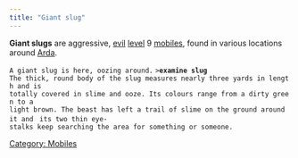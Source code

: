 ```yaml
---
title: "Giant slug"
---
```


**Giant slugs** are aggressive, [evil](evil "wikilink")
[level](level "wikilink") 9 [mobiles](mobile "wikilink"), found in
various locations around [Arda](Arda "wikilink").

`A giant slug is here, oozing around.`
`>`**`examine slug`**
`The thick, round body of the slug measures nearly three yards in length and is`
`totally covered in slime and ooze. Its colours range from a dirty green to a`
`light brown. The beast has left a trail of slime on the ground around it and `
`its two thin eye-stalks keep searching the area for something or someone.`

[Category: Mobiles](Category:_Mobiles "wikilink")